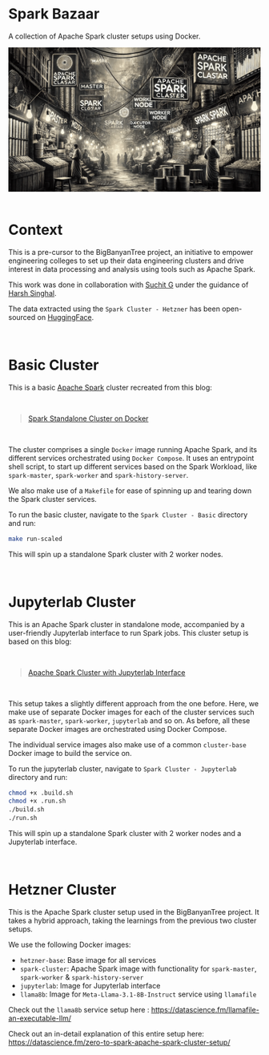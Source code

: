 # Spark Bazaar
A collection of Apache Spark cluster setups using Docker.

![Spark Bazaar](assets/spark-bazaar.png)    
</br>   

# Context

This is a pre-cursor to the BigBanyanTree project, an initiative to empower engineering colleges to set up their data engineering clusters and drive interest in data processing and analysis using tools such as Apache Spark.

This work was done in collaboration with [Suchit G](https://www.linkedin.com/in/suchitg04/) under the guidance of [Harsh Singhal](https://www.linkedin.com/in/harshsinghal/).

The data extracted using the `Spark Cluster - Hetzner` has been open-sourced on [HuggingFace](https://huggingface.co/big-banyan-tree).

</br>  

# Basic Cluster

This is a basic [Apache Spark](https://spark.apache.org/) cluster recreated from this blog:     

</br>   

> [Spark Standalone Cluster on Docker](https://medium.com/@MarinAgli1/setting-up-a-spark-standalone-cluster-on-docker-in-layman-terms-8cbdc9fdd14b)

</br>    

The cluster comprises a single `Docker` image running Apache Spark, and its different services orchestrated using 
`Docker Compose`. It uses an entrypoint shell script, to start up different services based on the Spark Workload, like `spark-master`, `spark-worker` and `spark-history-server`.

We also make use of a `Makefile` for ease of spinning up and tearing down the Spark cluster services.

To run the basic cluster, navigate to the `Spark Cluster - Basic` directory and run:
```bash
make run-scaled
```
This will spin up a standalone Spark cluster with 2 worker nodes.

</br>

# Jupyterlab Cluster

This is an Apache Spark cluster in standalone mode, accompanied by a user-friendly Jupyterlab interface to run Spark jobs. This cluster setup is based on this blog:

</br>

> [Apache Spark Cluster with Jupyterlab Interface](https://towardsdatascience.com/apache-spark-cluster-on-docker-ft-a-juyterlab-interface-418383c95445)

</br>

This setup takes a slightly different approach from the one before. Here, we make use of separate Docker images for each of the cluster services such as `spark-master`, `spark-worker`, `jupyterlab` and so on. As before, all these separate Docker images are orchestrated using Docker Compose.

The individual service images also make use of a common `cluster-base` Docker image to build the service on.

To run the jupyterlab cluster, navigate to `Spark Cluster - Jupyterlab` directory and run:
```bash
chmod +x .build.sh
chmod +x .run.sh
./build.sh
./run.sh
```

This will spin up a standalone Spark cluster with 2 worker nodes and a Jupyterlab interface.

</br>

# Hetzner Cluster

This is the Apache Spark cluster setup used in the BigBanyanTree project. It takes a hybrid approach, taking the learnings from the previous two cluster setups.

We use the following Docker images:
- `hetzner-base`: Base image for all services
- `spark-cluster`: Apache Spark image with functionality for `spark-master`, `spark-worker` & `spark-history-server`
- `jupyterlab`: Image for Jupyterlab interface
- `llama8b`: Image for `Meta-Llama-3.1-8B-Instruct` service using `llamafile`

Check out the `llama8b` service setup here : https://datascience.fm/llamafile-an-executable-llm/

Check out an in-detail explanation of this entire setup here: https://datascience.fm/zero-to-spark-apache-spark-cluster-setup/
